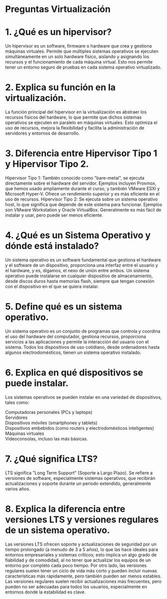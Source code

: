 # Preguntas Virtualización

# 1. ¿Qué es un hipervisor?

Un hipervisor es un software, firmware o hardware que crea y gestiona máquinas virtuales. Permite que múltiples sistemas operativos se ejecuten simultáneamente en un solo hardware físico, aislando y asignando los recursos y el funcionamiento de cada máquina virtual. Esto nos permite tener un entorno seguro de pruebas en cada sistema operativo virtualizado.

# 2. Explica su función en la virtualización.

La función principal del hipervisor en la virtualización es abstraer los recursos físicos del hardware, lo que permite que dichos sistemas operativos se ejecuten en paralelo en máquinas virtuales. Esto optimiza el uso de recursos, mejora la flexibilidad y facilita la administración de servidores y entornos de desarrollo.

# 3. Diferencia entre Hipervisor Tipo 1 y Hipervisor Tipo 2.

Hipervisor Tipo 1: También conocido como "bare-metal", se ejecuta directamente sobre el hardware del servidor. Ejemplos incluyen Proxmox, que hemos usado ampliamente durante el curso, y también VMware ESXi y Microsoft Hyper-V. Ofrece un rendimiento superior y es más eficiente en el uso de recursos.
Hipervisor Tipo 2: Se ejecuta sobre un sistema operativo host, lo que significa que depende de este sistema para funcionar. Ejemplos son VMware Workstation y Oracle VirtualBox. Generalmente es más fácil de instalar y usar, pero puede ser menos eficiente.

# 4. ¿Qué es un Sistema Operativo y dónde está instalado?

Un sistema operativo es un software fundamental que gestiona el hardware y el software de un dispositivo, proporciona una interfaz entre el usuario y el hardware, y es, digamos, el nexo de unión entre ambos. Un sistema operativo puede instalarse en cualquier dispositivo de almacenamiento, desde discos duros hasta memorias flash, siempre que tengan conexión con el dispositivo en el que se quiera instalar. 

# 5. Define qué es un sistema operativo.

Un sistema operativo es un conjunto de programas que controla y coordina el uso del hardware del computador, gestiona recursos, proporciona servicios a las aplicaciones y permite la interacción del usuario con el sistema. Todos los dispositivos de uso cotidiano, desde ordenadores hasta algunos electrodomésticos, tienen un sistema operativo instalado.  

# 6. Explica en qué dispositivos se puede instalar.

Los sistemas operativos se pueden instalar en una variedad de dispositivos, tales como:  

Computadoras personales (PCs y laptops)  
Servidores  
Dispositivos móviles (smartphones y tablets)  
Dispositivos embebidos (como routers y electrodomésticos inteligentes)  
Máquinas virtuales  
Videoconsolas, incluso las más básicas.

# 7. ¿Qué significa LTS?

LTS significa "Long Term Support" (Soporte a Largo Plazo). Se refiere a versiones de software, especialmente sistemas operativos, que recibirán actualizaciones y soporte durante un periodo extendido, generalmente varios años.

# 8. Explica la diferencia entre versiones LTS y versiones regulares de un sistema operativo.

Las versiones LTS ofrecen soporte y actualizaciones de seguridad por un tiempo prolongado (a menudo de 3 a 5 años), lo que las hace ideales para entornos empresariales y sistemas críticos; esto implica un algo grado de fiabilidad y de comodidad, al no tener que actualizar los equipos de un entorno por completo cada poco tiempo. Por otro lado, las versiones regulares suelen tener un ciclo de vida más corto y pueden incluir nuevas características más rápidamente, pero también pueden ser menos estables. Las versiones regulares suelen recibir actualizaciones más frecuentes, pero pueden no ser adecuadas para todos los usuarios, especialmente en entornos donde la estabilidad es clave.
